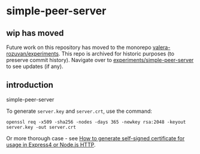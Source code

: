 # simple-peer-server

## wip has moved

Future work on this repository has moved to the monorepo [valera-rozuvan/experiments](https://github.com/valera-rozuvan/experiments). This repo is archived for historic purposes (to preserve commit history). Navigate over to [experiments/simple-peer-server](https://github.com/valera-rozuvan/experiments/tree/main/simple-peer-server) to see updates (if any).

## introduction

simple-peer-server

To generate `server.key` and `server.crt`, use the command:

```
openssl req -x509 -sha256 -nodes -days 365 -newkey rsa:2048 -keyout server.key -out server.crt
```

Or more thorough case - see
[How to generate self-signed certificate for usage in Express4 or Node.js HTTP](https://matoski.com/article/node-express-generate-ssl/).
